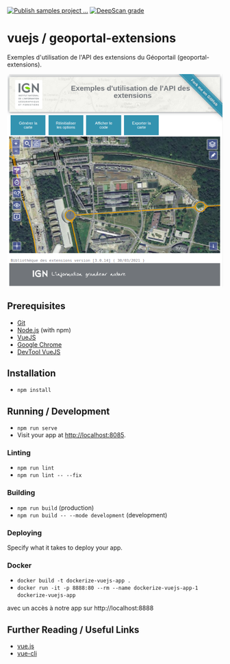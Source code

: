 [![Publish samples project ...](https://github.com/IGNF/geoportal-extensions-openlayers-samples/actions/workflows/build.yml/badge.svg?branch=master)](https://github.com/IGNF/geoportal-extensions-openlayers-samples/actions/workflows/build.yml)
[![DeepScan grade](https://deepscan.io/api/teams/12425/projects/17129/branches/382181/badge/grade.svg)](https://deepscan.io/dashboard#view=project&tid=12425&pid=17129&bid=382181)

# vuejs / geoportal-extensions

Exemples d'utilisation de l'API des extensions du Géoportail (geoportal-extensions).

![Exemple Image](capture.png)

## Prerequisites

* [Git](https://git-scm.com/)
* [Node.js](https://nodejs.org/) (with npm)
* [VueJS](https://fr.vuejs.org/)
* [Google Chrome](https://google.com/chrome/)
* [DevTool VueJS](https://devtools.vuejs.org/guide/installation.html)

## Installation

* `npm install`

## Running / Development

* `npm run serve`
* Visit your app at [http://localhost:8085](http://localhost:8085).

### Linting

* `npm run lint`
* `npm run lint -- --fix`

### Building

* `npm run build` (production)
* `npm run build -- --mode development` (development)

### Deploying

Specify what it takes to deploy your app.

### Docker

* `docker build -t dockerize-vuejs-app .`
* `docker run -it -p 8888:80 --rm --name dockerize-vuejs-app-1 dockerize-vuejs-app`

avec un accès à notre app sur http://localhost:8888

## Further Reading / Useful Links

* [vue.js](https://fr.vuejs.org/)
* [vue-cli](https://cli.vuejs.org/)
